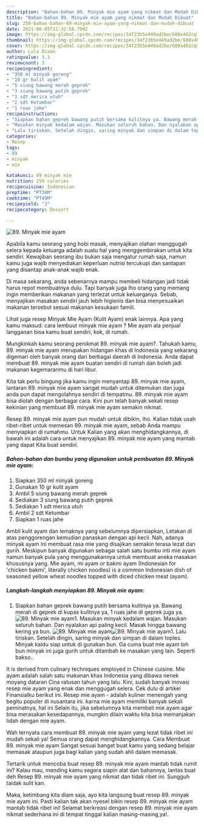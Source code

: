 ```yaml
---
description: "Bahan-bahan 89. Minyak mie ayam yang nikmat dan Mudah Dibuat"
title: "Bahan-bahan 89. Minyak mie ayam yang nikmat dan Mudah Dibuat"
slug: 250-bahan-bahan-89-minyak-mie-ayam-yang-nikmat-dan-mudah-dibuat
date: 2021-06-05T12:32:58.790Z
image: https://img-global.cpcdn.com/recipes/34f23b5e449ad2be/680x482cq70/89-minyak-mie-ayam-foto-resep-utama.jpg
thumbnail: https://img-global.cpcdn.com/recipes/34f23b5e449ad2be/680x482cq70/89-minyak-mie-ayam-foto-resep-utama.jpg
cover: https://img-global.cpcdn.com/recipes/34f23b5e449ad2be/680x482cq70/89-minyak-mie-ayam-foto-resep-utama.jpg
author: Lula Dixon
ratingvalue: 3.3
reviewcount: 3
recipeingredient:
- "350 ml minyak goreng"
- "10 gr kulit ayam"
- "5 siung bawang merah geprek"
- "3 siung bawang putih geprek"
- "1 sdt merica utuh"
- "2 sdt Ketumbar"
- "1 ruas jahe"
recipeinstructions:
- "Siapkan bahan geprek bawang putih bersama kulitnya ya. Bawang merah di geprek di kupas kulitnya ya, 1 ruas jahe di geprek juga ya."
- "Masukan minyak kedalam wajan. Masukan seluruh bahan. Dan nyalakan api paling kecil. Masak hingga bawang kering ya bun."
- "Lalu tiriskan. Setelah dingin, saring minyak dan simpan di dalam toples. Minyak kaldu siap untuk di gunakan bun. Ga cuma buat mie ayam loh bun minyak ini juga gurih untuk ditambah ke masakan yang lain. Seperti bakso.."
categories:
- Resep
tags:
- 89
- minyak
- mie

katakunci: 89 minyak mie 
nutrition: 259 calories
recipecuisine: Indonesian
preptime: "PT34M"
cooktime: "PT49M"
recipeyield: "3"
recipecategory: Dessert

---
```



![89. Minyak mie ayam](https://img-global.cpcdn.com/recipes/34f23b5e449ad2be/680x482cq70/89-minyak-mie-ayam-foto-resep-utama.jpg)

Apabila kamu seorang yang hobi masak, menyajikan olahan menggugah selera kepada keluarga adalah suatu hal yang menggembirakan untuk kita sendiri. Kewajiban seorang ibu bukan saja mengatur rumah saja, namun kamu juga wajib menyediakan keperluan nutrisi tercukupi dan santapan yang disantap anak-anak wajib enak.

Di masa  sekarang, anda sebenarnya mampu membeli hidangan jadi tidak harus repot membuatnya dulu. Tapi banyak juga lho orang yang memang ingin memberikan makanan yang terlezat untuk keluarganya. Sebab, menyajikan masakan sendiri jauh lebih higienis dan bisa menyesuaikan makanan tersebut sesuai makanan kesukaan famili. 

Lihat juga resep Minyak Mie Ayam (Kulit Ayam) enak lainnya. Apa yang kamu maksud: cara lembuut minyak mie ayam ? Mie ayam ala penjual langganan bisa kamu buat sendiri, kok, di rumah.

Mungkinkah kamu seorang penikmat 89. minyak mie ayam?. Tahukah kamu, 89. minyak mie ayam merupakan hidangan khas di Indonesia yang sekarang digemari oleh banyak orang dari berbagai daerah di Indonesia. Anda dapat membuat 89. minyak mie ayam buatan sendiri di rumah dan boleh jadi makanan kegemaranmu di hari libur.

Kita tak perlu bingung jika kamu ingin menyantap 89. minyak mie ayam, lantaran 89. minyak mie ayam sangat mudah untuk ditemukan dan juga anda pun dapat mengolahnya sendiri di tempatmu. 89. minyak mie ayam bisa diolah dengan berbagai cara. Kini pun telah banyak sekali resep kekinian yang membuat 89. minyak mie ayam semakin nikmat.

Resep 89. minyak mie ayam pun mudah untuk dibikin, lho. Kalian tidak usah ribet-ribet untuk memesan 89. minyak mie ayam, sebab Anda mampu menyiapkan di rumahmu. Untuk Kalian yang akan menghidangkannya, di bawah ini adalah cara untuk menyajikan 89. minyak mie ayam yang mantab yang dapat Kita buat sendiri.

<!--inarticleads1-->

##### Bahan-bahan dan bumbu yang digunakan untuk pembuatan 89. Minyak mie ayam:

1. Siapkan 350 ml minyak goreng
1. Gunakan 10 gr kulit ayam
1. Ambil 5 siung bawang merah geprek
1. Sediakan 3 siung bawang putih geprek
1. Sediakan 1 sdt merica utuh
1. Ambil 2 sdt Ketumbar
1. Siapkan 1 ruas jahe


Ambil kulit ayam dan lemaknya yang sebelumnya dipersiapkan, Letakan di atas penggorengan kemudian panaskan dengan api kecil. Nah, adanya minyak ayam ini membuat rasa mie yang disajikan semakin terasa lezat dan gurih. Meskipun banyak digunakan sebagai salah satu bumbu inti mie ayam namun banyak pula yang menggunakannya untuk membuat aneka masakan khususnya yang. Mie ayam, mi ayam or bakmi ayam (Indonesian for &#39;chicken bakmi&#39;, literally chicken noodles) is a common Indonesian dish of seasoned yellow wheat noodles topped with diced chicken meat (ayam). 

<!--inarticleads2-->

##### Langkah-langkah menyiapkan 89. Minyak mie ayam:

1. Siapkan bahan geprek bawang putih bersama kulitnya ya. Bawang merah di geprek di kupas kulitnya ya, 1 ruas jahe di geprek juga ya.
<img src="https://img-global.cpcdn.com/steps/cf5f66fba1d43056/160x128cq70/89-minyak-mie-ayam-langkah-memasak-1-foto.jpg" alt="89. Minyak mie ayam">1. Masukan minyak kedalam wajan. Masukan seluruh bahan. Dan nyalakan api paling kecil. Masak hingga bawang kering ya bun.
<img src="https://img-global.cpcdn.com/steps/ee39021c055e84b3/160x128cq70/89-minyak-mie-ayam-langkah-memasak-2-foto.jpg" alt="89. Minyak mie ayam"><img src="https://img-global.cpcdn.com/steps/f34ff14688384c62/160x128cq70/89-minyak-mie-ayam-langkah-memasak-2-foto.jpg" alt="89. Minyak mie ayam">1. Lalu tiriskan. Setelah dingin, saring minyak dan simpan di dalam toples. Minyak kaldu siap untuk di gunakan bun. Ga cuma buat mie ayam loh bun minyak ini juga gurih untuk ditambah ke masakan yang lain. Seperti bakso..


It is derived from culinary techniques employed in Chinese cuisine. Mie ayam adalah salah satu makanan khas Indonesia yang dibawa nenek moyang dataran Cina ratusan tahun yang lalu. Kini, sudah banyak inovasi resep mie ayam yang enak dan menggugah selera. Cek dulu di artikel Finansialku berikut ini. Resep mie ayam - adalah kuliner menengah yang begitu populer di nusantara ini. karna mie ayam memiliki banyak sekali peminatnya, hal ini Selain itu, jika sebelumnya kita membeli mie ayam agar bisa merasakan kesedapannya, mungkin dilain waktu kita bisa memanjakan lidah dengan mie ayam. 

Wah ternyata cara membuat 89. minyak mie ayam yang lezat tidak ribet ini mudah sekali ya! Semua orang dapat menghidangkannya. Cara Membuat 89. minyak mie ayam Sangat sesuai banget buat kamu yang sedang belajar memasak ataupun juga bagi kalian yang sudah ahli dalam memasak.

Tertarik untuk mencoba buat resep 89. minyak mie ayam mantab tidak rumit ini? Kalau mau, mending kamu segera siapin alat dan bahannya, lantas buat deh Resep 89. minyak mie ayam yang nikmat dan tidak ribet ini. Sungguh taidak sulit kan. 

Maka, ketimbang kita diam saja, ayo kita langsung buat resep 89. minyak mie ayam ini. Pasti kalian tak akan nyesel bikin resep 89. minyak mie ayam mantab tidak ribet ini! Selamat berkreasi dengan resep 89. minyak mie ayam nikmat sederhana ini di tempat tinggal kalian masing-masing,ya!.

